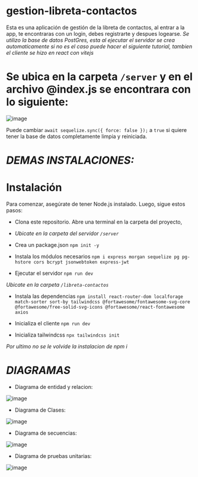 # gestion-libreta-contactos
Esta es una aplicación de gestión de la libreta de contactos, al entrar a la app, te encontraras con un login, debes registrarte y despues logearse. *Se utilizo la base de datos PostGres, esta al ejecutar el servidor se crea automaticamente si no es el caso puede hacer el siguiente tutorial, tambien el cliente se hizo en react con vitejs*

# Se ubica en la carpeta `/server` y en el archivo @index.js se encontrara con lo siguiente:
![image](https://github.com/SebasSolano/gestion-libreta-contactos/assets/99377039/39e441e0-7aa8-4e70-ad43-8d01cb60fb20)

 Puede cambiar `await sequelize.sync({ force: false });` a `true` si quiere tener la base de datos completamente limpia y reiniciada.

# *DEMAS INSTALACIONES:*

# Instalación
Para comenzar, asegúrate de tener Node.js instalado. Luego, sigue estos pasos:

- Clona este repositorio.
Abre una terminal en la carpeta del proyecto,

- *Ubicate en la carpeta del servidor `/server`*

- Crea un package.json
`npm init -y`

- Instala los módulos necesarios
`npm i express morgan sequelize pg pg-hstore cors bcrypt jsonwebtoken express-jwt`

- Ejecutar el servidor
`npm run dev`

 *Ubicate en la carpeta `/libreta-contactos`*

- Instala las dependencias
`npm install react-router-dom localforage match-sorter sort-by tailwindcss @fortawesome/fontawesome-svg-core @fortawesome/free-solid-svg-icons @fortawesome/react-fontawesome axios`

- Inicializa el cliente 
`npm run dev`

- Inicializa tailwindcss
`npx tailwindcss init`

*Por ultimo no se le volvide la instalacion de npm i*

# *DIAGRAMAS*

- Diagrama de entidad y relacion:


![image](https://github.com/SebasSolano/gestion-libreta-contactos/assets/99377039/92b28ffa-3628-4c1c-a68b-69b3f45ab8ae)

- Diagrama de Clases:


![image](https://github.com/SebasSolano/gestion-libreta-contactos/assets/99377039/30364e47-0827-4be8-bf22-847535870a7e)

- Diagrama de secuencias:


![image](https://github.com/SebasSolano/gestion-libreta-contactos/assets/99377039/2df36c99-071c-455c-909d-aea4a0dc246c)

- Diagrama de pruebas unitarias:

![image](https://github.com/SebasSolano/gestion-libreta-contactos/assets/99377039/6f20be8d-98cd-4b6d-9852-0337f0554bf2)
